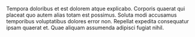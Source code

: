 Tempora doloribus et est dolorem atque explicabo. Corporis quaerat qui placeat quo autem alias totam est possimus. Soluta modi accusamus temporibus voluptatibus dolores error non. Repellat expedita consequatur ipsam quaerat et. Quae aliquam assumenda adipisci fugiat nihil.
